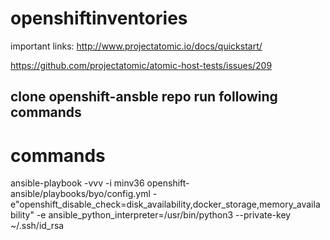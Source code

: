 # openshiftinventories

important links:
http://www.projectatomic.io/docs/quickstart/

https://github.com/projectatomic/atomic-host-tests/issues/209
## clone openshift-ansble repo run following commands
# commands 
ansible-playbook -vvv -i minv36 openshift-ansible/playbooks/byo/config.yml -e"openshift_disable_check=disk_availability,docker_storage,memory_availability" -e ansible_python_interpreter=/usr/bin/python3 --private-key ~/.ssh/id_rsa
